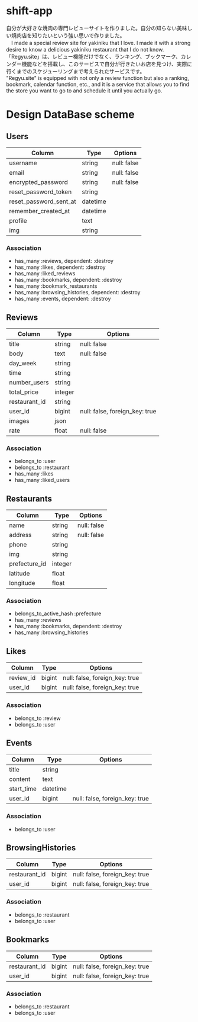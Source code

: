 # shift-app
 自分が大好きな焼肉の専門レビューサイトを作りました。自分の知らない美味しい焼肉店を知りたいという強い思いで作りました。<br>
　I made a special review site for yakiniku that I love. I made it with a strong desire to know a delicious yakiniku restaurant that I do not know.<br>
 「Regyu.site」は、レビュー機能だけでなく、ランキング、ブックマーク、カレンダー機能などを搭載し、このサービスで自分が行きたいお店を見つけ、実際に行くまでのスケジューリングまで考えられたサービスです。<br>
 "Regyu.site" is equipped with not only a review function but also a ranking, bookmark, calendar function, etc., and it is a service that allows you to find the store you want to go to and schedule it until you actually go.<br>
 
# Design DataBase scheme

## Users
|Column|Type|Options|
|------|----|-------|
|username|string|null: false|
|email|string|null: false|
|encrypted_password|string|null: false|
|reset_password_token|string||
|reset_password_sent_at|datetime||
|remember_created_at|datetime||
|profile|text||
|img|string||
### Association
- has_many :reviews, dependent: :destroy
- has_many :likes, dependent: :destroy
- has_many :liked_reviews
- has_many :bookmarks, dependent: :destroy
- has_many :bookmark_restaurants
- has_many :browsing_histories, dependent: :destroy
- has_many :events, dependent: :destroy


## Reviews
|Column|Type|Options|
|------|----|-------|
|title|string|null: false|
|body|text|null: false|
|day_week|string||
|time|string||
|number_users|string||
|total_price|integer||
|restaurant_id|string||
|user_id|bigint|null: false, foreign_key: true|
|images|json||
|rate|float|null: false|
### Association
- belongs_to :user
- belongs_to :restaurant
- has_many :likes
- has_many :liked_users

## Restaurants
|Column|Type|Options|
|------|----|-------|
|name|string|null: false|
|address|string|null: false|
|phone|string||
|img|string||
|prefecture_id|integer||
|latitude|float||
|longitude|float||
### Association
- belongs_to_active_hash :prefecture
- has_many :reviews
- has_many :bookmarks, dependent: :destroy
- has_many :browsing_histories

## Likes
|Column|Type|Options|
|------|----|-------|
|review_id|bigint|null: false, foreign_key: true|
|user_id|bigint|null: false, foreign_key: true|
### Association
- belongs_to :review
- belongs_to :user

## Events
|Column|Type|Options|
|------|----|-------|
|title|string||
|content|text||
|start_time|datetime||
|user_id|bigint|null: false, foreign_key: true|
### Association
- belongs_to :user

## BrowsingHistories
|Column|Type|Options|
|------|----|-------|
|restaurant_id|bigint|null: false, foreign_key: true|
|user_id|bigint|null: false, foreign_key: true|
### Association
- belongs_to :restaurant
- belongs_to :user

## Bookmarks
|Column|Type|Options|
|------|----|-------|
|restaurant_id|bigint|null: false, foreign_key: true|
|user_id|bigint|null: false, foreign_key: true|
### Association
- belongs_to :restaurant
- belongs_to :user
